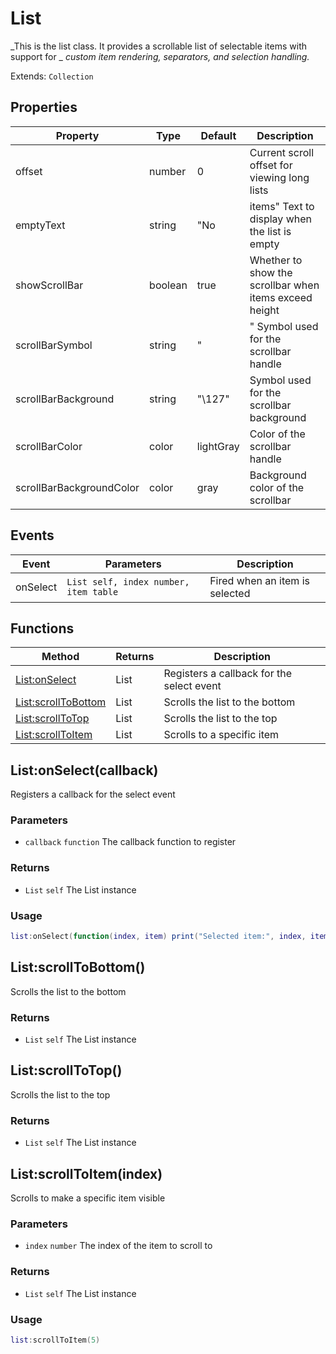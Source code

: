 # List
_This is the list class. It provides a scrollable list of selectable items with support for _
_custom item rendering, separators, and selection handling._

Extends: `Collection`

## Properties

|Property|Type|Default|Description|
|---|---|---|---|
|offset|number|0|Current scroll offset for viewing long lists|
|emptyText|string|"No|items" Text to display when the list is empty|
|showScrollBar|boolean|true|Whether to show the scrollbar when items exceed height|
|scrollBarSymbol|string|"|" Symbol used for the scrollbar handle|
|scrollBarBackground|string|"\127"|Symbol used for the scrollbar background|
|scrollBarColor|color|lightGray|Color of the scrollbar handle|
|scrollBarBackgroundColor|color|gray|Background color of the scrollbar|

## Events

|Event|Parameters|Description|
|---|---|---|
|onSelect|`List self, index number, item table`|Fired when an item is selected|

## Functions

|Method|Returns|Description|
|---|---|---|
|[List:onSelect](#list-onselect-callback)|List|Registers a callback for the select event|
|[List:scrollToBottom](#list-scrolltobottom)|List|Scrolls the list to the bottom|
|[List:scrollToTop](#list-scrolltotop)|List|Scrolls the list to the top|
|[List:scrollToItem](#list-scrolltoitem-index)|List|Scrolls to a specific item|

## List:onSelect(callback)

Registers a callback for the select event

### Parameters
* `callback` `function` The callback function to register

### Returns
* `List` `self` The List instance

### Usage
```lua
list:onSelect(function(index, item) print("Selected item:", index, item) end)
```

## List:scrollToBottom()

Scrolls the list to the bottom

### Returns
* `List` `self` The List instance

## List:scrollToTop()

Scrolls the list to the top

### Returns
* `List` `self` The List instance

## List:scrollToItem(index)

Scrolls to make a specific item visible

### Parameters
* `index` `number` The index of the item to scroll to

### Returns
* `List` `self` The List instance

### Usage
```lua
list:scrollToItem(5)
```

